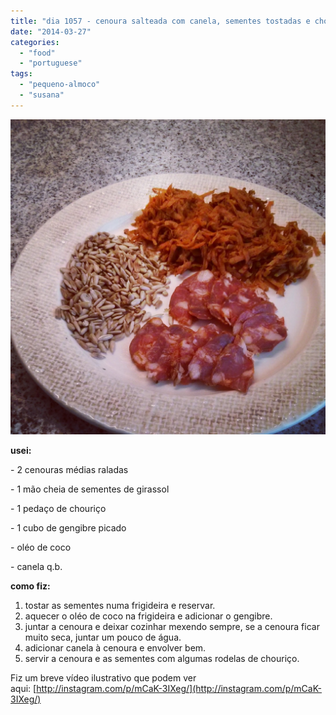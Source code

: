 ```yaml
---
title: "dia 1057 - cenoura salteada com canela, sementes tostadas e chouriço"
date: "2014-03-27"
categories: 
  - "food"
  - "portuguese"
tags: 
  - "pequeno-almoco"
  - "susana"
---
```


[![](images/IMG_20140327_072951.jpg)](http://2.bp.blogspot.com/-v4Yc_p88IQY/UzPimcgyw0I/AAAAAAAANQ0/dWon_st_OEQ/s1600/IMG_20140327_072951.jpg)

  

**usei:**

\- 2 cenouras médias raladas

\- 1 mão cheia de sementes de girassol

\- 1 pedaço de chouriço

\- 1 cubo de gengibre picado

\- oléo de coco

\- canela q.b.

  

**como fiz:**

1. tostar as sementes numa frigideira e reservar.
2. aquecer o oléo de coco na frigideira e adicionar o gengibre.
3. juntar a cenoura e deixar cozinhar mexendo sempre, se a cenoura ficar muito seca, juntar um pouco de água.
4. adicionar canela à cenoura e envolver bem.
5. servir a cenoura e as sementes com algumas rodelas de chouriço.

  

Fiz um breve vídeo ilustrativo que podem ver aqui: [http://instagram.com/p/mCaK-3IXeg/](http://instagram.com/p/mCaK-3IXeg/)
